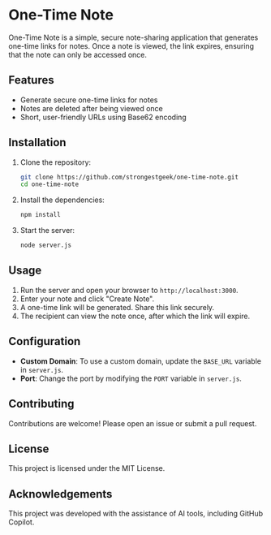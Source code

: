 # One-Time Note

One-Time Note is a simple, secure note-sharing application that generates one-time links for notes. Once a note is viewed, the link expires, ensuring that the note can only be accessed once.

## Features

- Generate secure one-time links for notes
- Notes are deleted after being viewed once
- Short, user-friendly URLs using Base62 encoding

## Installation

1. Clone the repository:
    ```sh
    git clone https://github.com/strongestgeek/one-time-note.git
    cd one-time-note
    ```

2. Install the dependencies:
    ```sh
    npm install
    ```

3. Start the server:
    ```sh
    node server.js
    ```

## Usage

1. Run the server and open your browser to `http://localhost:3000`.
2. Enter your note and click "Create Note".
3. A one-time link will be generated. Share this link securely.
4. The recipient can view the note once, after which the link will expire.

## Configuration

- **Custom Domain**: To use a custom domain, update the `BASE_URL` variable in `server.js`.
- **Port**: Change the port by modifying the `PORT` variable in `server.js`.

## Contributing

Contributions are welcome! Please open an issue or submit a pull request.

## License

This project is licensed under the MIT License.

## Acknowledgements

This project was developed with the assistance of AI tools, including GitHub Copilot.

